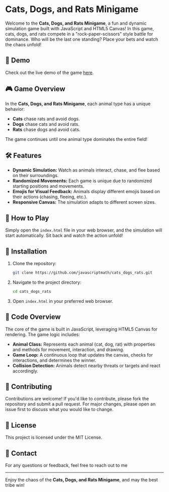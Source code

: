 # Cats, Dogs, and Rats Minigame

Welcome to the **Cats, Dogs, and Rats Minigame**, a fun and dynamic simulation game built with JavaScript and HTML5 Canvas! In this game, cats, dogs, and rats compete in a "rock-paper-scissors" style battle for dominance. Who will be the last one standing? Place your bets and watch the chaos unfold!

## 🚀 Demo

Check out the live demo of the game [here](https://javascriptmath.github.io/cats_dogs_rats/).

## 🎮 Game Overview

In the **Cats, Dogs, and Rats Minigame**, each animal type has a unique behavior:

- **Cats** chase rats and avoid dogs.
- **Dogs** chase cats and avoid rats.
- **Rats** chase dogs and avoid cats.

The game continues until one animal type dominates the entire field!

## 🛠️ Features

- **Dynamic Simulation:** Watch as animals interact, chase, and flee based on their surroundings.
- **Randomized Movements:** Each game is unique due to randomized starting positions and movements.
- **Emojis for Visual Feedback:** Animals display different emojis based on their actions (chasing, fleeing, etc.).
- **Responsive Canvas:** The simulation adapts to different screen sizes.

## 📖 How to Play

Simply open the `index.html` file in your web browser, and the simulation will start automatically. Sit back and watch the action unfold!

## 📂 Installation

1. Clone the repository:

   ```bash
   git clone https://github.com/javascriptmath/cats_dogs_rats.git
   ```

2. Navigate to the project directory:

   ```bash
   cd cats_dogs_rats
   ```

3. Open `index.html` in your preferred web browser.


## 📜 Code Overview

The core of the game is built in JavaScript, leveraging HTML5 Canvas for rendering. The game logic includes:

- **Animal Class:** Represents each animal (cat, dog, rat) with properties and methods for movement, interaction, and drawing.
- **Game Loop:** A continuous loop that updates the canvas, checks for interactions, and determines the winner.
- **Collision Detection:** Animals detect nearby threats or targets and react accordingly.

## 🤝 Contributing

Contributions are welcome! If you'd like to contribute, please fork the repository and submit a pull request. For major changes, please open an issue first to discuss what you would like to change.

## 📄 License

This project is licensed under the MIT License.

## 📧 Contact

For any questions or feedback, feel free to reach out to me

---

Enjoy the chaos of the **Cats, Dogs, and Rats Minigame**, and may the best tribe win!
